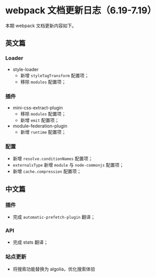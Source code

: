 # webpack 文档更新日志（6.19-7.19）

本期 webpack 文档更新内容如下。

## 英文篇

### Loader

+ style-loader
  + 新增 `styleTagTransform` 配置项；
  + 移除 `modules` 配置项；

### 插件

+ mini-css-extract-plugin
  + 移除 `modules` 配置项；
  + 新增 `emit` 配置项；
+ module-federation-plugin
  + 新增 `runtime` 配置项；

### 配置

+ 新增 `resolve.conditionNames` 配置项；
+ `externalsType` 新增 `module` 与 `node-commonjs` 配置项；
+ 新增 `cache.compression` 配置项；

## 中文篇

### 插件

+ 完成 `automatic-prefetch-plugin` 翻译；

### API

+ 完成 stats 翻译；

### 站点更新

+ 将搜索功能替换为 algolia，优化搜索体验
